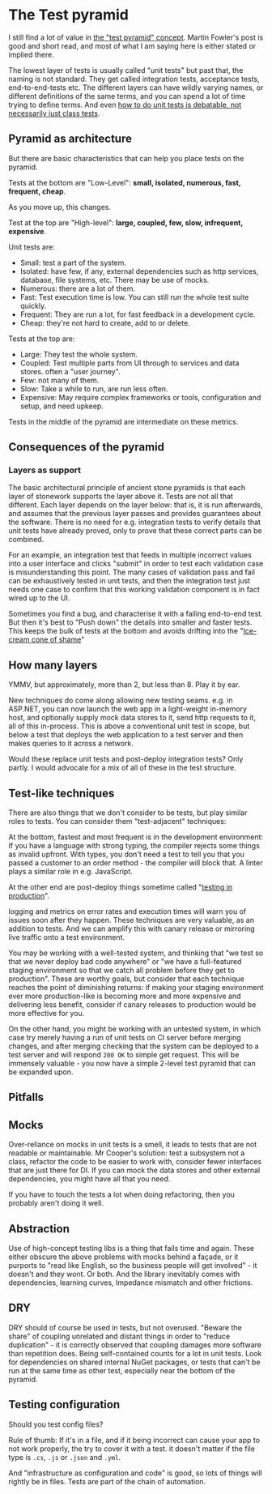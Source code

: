 # The Test pyramid

I still find a lot of value in [the "test pyramid" concept](https://martinfowler.com/bliki/TestPyramid.html).
 Martin Fowler's post is good and short read, and most of what I am saying here is either stated or implied there.

The lowest layer of tests is usually called "unit tests" but past that, the naming is not standard. They get called integration tests, acceptance tests, end-to-end-tests etc. The different layers can have wildly varying names, or different definitions of the same terms, and you can spend a lot of time trying to define terms. And even [how to do unit tests is debatable, not necessarily just class tests](https://www.youtube.com/watch?v=EZ05e7EMOLM).

## Pyramid as architecture

But there are basic characteristics that can help you place tests on the pyramid.

Tests at the bottom are "Low-Level": **small, isolated, numerous, fast, frequent, cheap**.

As you move up, this changes.

Test at the top are "High-level": **large, coupled, few, slow, infrequent, expensive**.

Unit tests are:

* Small: test a part of the system.
* Isolated: have few, if any, external dependencies such as http services, database, file systems, etc. There may be use of mocks.
* Numerous: there are a lot of them.
* Fast: Test execution time is low. You can still run the whole test suite quickly.
* Frequent: They are run a lot, for fast feedback in a development cycle.
* Cheap: they're not hard to create, add to or delete.

Tests at the top are:

* Large: They test the whole system.
* Coupled: Test multiple parts from UI through to services and data stores. often a "user journey".
* Few: not many of them.
* Slow: Take a while to run, are run less often.
* Expensive: May require complex frameworks or tools, configuration and setup, and need upkeep.

Tests in the middle of the pyramid are intermediate on these metrics.

## Consequences of the pyramid

### Layers as support

The basic architectural principle of ancient stone pyramids is that each layer of stonework supports the layer above it. Tests are not all that different. Each layer depends on the layer below: that is, it is run afterwards, and assumes that the previous layer passes and provides guarantees about the software. There is no need for e.g. integration tests to verify details that unit tests have already proved, only to prove that these correct parts can be combined.

For an example, an integration test that feeds in multiple incorrect values into a user interface and clicks "submit" in order to test each validation case is misunderstanding this point. The many cases of validation pass and fail can be exhaustively tested in unit tests, and then the integration test just needs one case to confirm that this working validation component is in fact wired up to the UI.

Sometimes you find a bug, and characterise it with a failing end-to-end test. But then it's best to "Push down" the details into smaller and faster tests. This keeps the bulk of tests at the bottom and avoids drifting into the "[Ice-cream cone of shame](https://medium.com/@fistsOfReason/testing-is-good-pyramids-are-bad-ice-cream-cones-are-the-worst-ad94b9b2f05f)"

## How many layers

YMMV, but approximately, more than 2, but less than 8. Play it by ear.

New techniques do come along allowing new testing seams. e.g. in ASP.NET, you can now launch the web app in a light-weight in-memory host, and optionally supply mock data stores to it, send http requests to it, all of this in-process. This is above a conventional unit test in scope, but below a test that deploys the web application to a test server and then makes queries to it across a network.

Would these replace unit tests and post-deploy integration tests? Only partly. I would advocate for a mix of all of these in the test structure.

## Test-like techniques

There are also things that we don't consider to be tests, but play similar roles to tests. You can consider them "test-adjacent" techniques:

At the bottom, fastest and most frequent is in the development environment:
If you have a language with strong typing, the compiler rejects some things as invalid upfront. With types, you don't need a test to tell you that you passed a customer to an order method - the compiler will block that. A linter plays a similar role in e.g. JavaScript.

At the other end are post-deploy things sometime called "[testing in production](https://medium.com/@copyconstruct/testing-in-production-the-safe-way-18ca102d0ef1)".

logging and metrics on error rates and execution times will warn you of issues soon after they happen. These techniques are very valuable, as an addition to tests. And we can amplify this with canary release or mirroring live traffic onto a test environment.

You may be working with a well-tested system, and thinking that "we test so that we never deploy bad code anywhere" or "we have a full-featured staging environment so that we catch all problem before they get to production". These are worthy goals, but consider that each technique reaches the point of diminishing returns: if making your staging environment ever more production-like is becoming more and more expensive and delivering less benefit, consider if canary releases to production would be more effective for you.

On the other hand, you might be working with an untested system, in which case try merely having a run of unit tests on CI server before merging changes, and after merging checking that the system can be deployed to a test server and will respond `200 OK` to simple get request. This will be immensely valuable - you now have a simple 2-level test pyramid that can be expanded upon.

## Pitfalls

## Mocks

Over-reliance on mocks in unit tests is a smell, it leads to tests that are not readable or maintainable.
Mr Cooper's solution: test a subsystem not a class, refactor the code to be easier to work with, consider fewer interfaces that are just there for DI. If you can mock the data stores and other external dependencies, you might have all that you need.

If you have to touch the tests a lot when doing refactoring, then you probably aren't doing it well.

## Abstraction

Use of high-concept testing libs is a thing that fails time and again.
These either obscure the above problems with mocks behind a façade, or it purports to "read like English, so the business people will get involved" - it doesn't and they wont. Or both. And the library inevitably comes with dependencies, learning curves, Impedance  mismatch and other frictions.

## DRY

DRY should of course be used in tests, but not overused. "Beware the share" of coupling unrelated and distant things in order to "reduce duplication" - it is correctly observed that coupling damages more software than repetition does. Being self-contained counts for a lot in unit tests. Look for dependencies on shared internal NuGet packages, or tests that can't be run at the same time as other test, especially near the bottom of the pyramid.

## Testing configuration

Should you test config files?

Rule of thumb: If it's in a file, and if it being incorrect can cause your app to not work properly, the try to cover it with a test. it doesn't matter if the file type is `.cs`, `.js` or `.json` and `.yml`.

And "infrastructure as configuration and code" is good, so lots of things will rightly be in files. Tests are part of the chain of automation.

